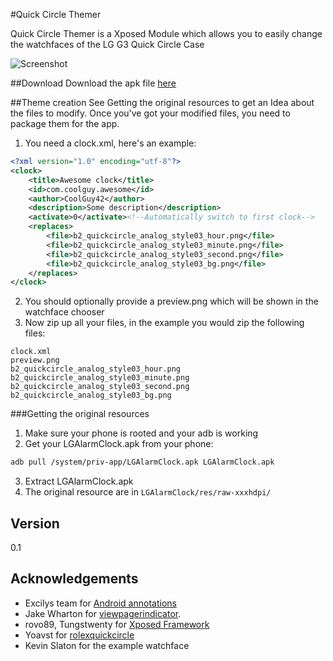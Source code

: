 #Quick Circle Themer

Quick Circle Themer is a Xposed Module which allows you to easily change the watchfaces of the LG G3 Quick Circle Case

![Screenshot](http://bigboot.github.io/qcthemer/images/qcthemer.png)

##Download
Download the apk file [here](http://bigboot.github.io/qcthemer/app/qcthemer.apk)

##Theme creation
See Getting the original resources to get an Idea about the files to modify.
Once you've got your modified files, you need to package them for the app.

1. You need a clock.xml, here's an example:

  ```xml
  <?xml version="1.0" encoding="utf-8"?>
  <clock>
      <title>Awesome clock</title>
      <id>com.coolguy.awesome</id>
      <author>CoolGuy42</author>
      <description>Some description</description>
      <activate>0</activate><!--Automatically switch to first clock-->
      <replaces>
          <file>b2_quickcircle_analog_style03_hour.png</file>
          <file>b2_quickcircle_analog_style03_minute.png</file>
          <file>b2_quickcircle_analog_style03_second.png</file>
          <file>b2_quickcircle_analog_style03_bg.png</file>
      </replaces>
  </clock>
  ```
2. You should optionally provide a preview.png which will be shown in the watchface chooser
3. Now zip up all your files, in the example you would zip the following files:
```
clock.xml
preview.png   
b2_quickcircle_analog_style03_hour.png
b2_quickcircle_analog_style03_minute.png
b2_quickcircle_analog_style03_second.png
b2_quickcircle_analog_style03_bg.png
```

###Getting the original resources
1. Make sure your phone is rooted and your adb is working
2. Get your LGAlarmClock.apk from your phone:
  ```sh
  adb pull /system/priv-app/LGAlarmClock.apk LGAlarmClock.apk
  ```
3. Extract LGAlarmClock.apk
4. The original resource are in ```LGAlarmClock/res/raw-xxxhdpi/```

## Version
0.1

## Acknowledgements 
* Excilys team for [Android annotations](https://github.com/excilys/androidannotations/wiki)
* Jake Wharton for [viewpagerindicator](http://viewpagerindicator.com/).
* rovo89, Tungstwenty for [Xposed Framework](http://repo.xposed.info/)
* Yoavst for [rolexquickcircle](https://github.com/yoavst/rolexquickcircle)
* Kevin Slaton for the example watchface
